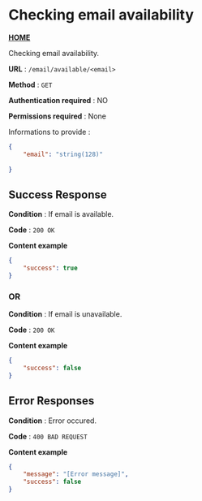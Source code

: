 # Checking email availability
**[HOME](../README.md)**

Checking email availability.

**URL** : `/email/available/<email>`

**Method** : `GET`

**Authentication required** : NO

**Permissions required** : None


Informations to provide :

```json
{
    "email": "string(128)"
    
}
```

## Success Response

**Condition** : If email is available.

**Code** : `200 OK`

**Content example**

```json
{
    "success": true
}
```

### OR

**Condition** : If email is unavailable.

**Code** : `200 OK`

**Content example**

```json
{
    "success": false
}
```

## Error Responses

**Condition** : Error occured.

**Code** : `400 BAD REQUEST`

**Content example**

```json
{
    "message": "[Error message]",
    "success": false
}
```